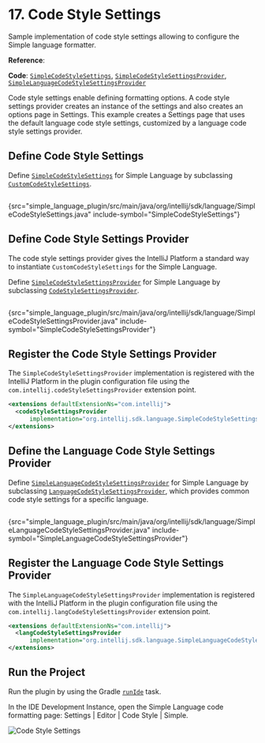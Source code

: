 # 17. Code Style Settings

<!-- Copyright 2000-2023 JetBrains s.r.o. and contributors. Use of this source code is governed by the Apache 2.0 license. -->

<link-summary>Sample implementation of code style settings allowing to configure the Simple language formatter.</link-summary>

<tldr>

**Reference**: [](code_formatting.md#code-style-settings)

**Code**: [`SimpleCodeStyleSettings`](%gh-sdk-samples%/simple_language_plugin/src/main/java/org/intellij/sdk/language/SimpleCodeStyleSettings.java),
[`SimpleCodeStyleSettingsProvider`](%gh-sdk-samples%/simple_language_plugin/src/main/java/org/intellij/sdk/language/SimpleCodeStyleSettingsProvider.java),
[`SimpleLanguageCodeStyleSettingsProvider`](%gh-sdk-samples%/simple_language_plugin/src/main/java/org/intellij/sdk/language/SimpleLanguageCodeStyleSettingsProvider.java)

</tldr>

<include from="language_and_filetype.md" element-id="custom_language_tutorial_header"></include>

Code style settings enable defining formatting options.
A code style settings provider creates an instance of the settings and also creates an options page in Settings.
This example creates a Settings page that uses the default language code style settings, customized by a language code style settings provider.

## Define Code Style Settings

Define [`SimpleCodeStyleSettings`](%gh-sdk-samples%/simple_language_plugin/src/main/java/org/intellij/sdk/language/SimpleCodeStyleSettings.java)
for Simple Language by subclassing [`CustomCodeStyleSettings`](%gh-ic%/platform/code-style-api/src/com/intellij/psi/codeStyle/CustomCodeStyleSettings.java).

```java
```
{src="simple_language_plugin/src/main/java/org/intellij/sdk/language/SimpleCodeStyleSettings.java" include-symbol="SimpleCodeStyleSettings"}

## Define Code Style Settings Provider

The code style settings provider gives the IntelliJ Platform a standard way to instantiate `CustomCodeStyleSettings` for the Simple Language.

Define [`SimpleCodeStyleSettingsProvider`](%gh-sdk-samples%/simple_language_plugin/src/main/java/org/intellij/sdk/language/SimpleCodeStyleSettingsProvider.java)
for Simple Language by subclassing [`CodeStyleSettingsProvider`](%gh-ic%/platform/lang-api/src/com/intellij/psi/codeStyle/CodeStyleSettingsProvider.java).

```java
```
{src="simple_language_plugin/src/main/java/org/intellij/sdk/language/SimpleCodeStyleSettingsProvider.java" include-symbol="SimpleCodeStyleSettingsProvider"}

## Register the Code Style Settings Provider

The `SimpleCodeStyleSettingsProvider` implementation is registered with the IntelliJ Platform in the plugin configuration file using the `com.intellij.codeStyleSettingsProvider` extension point.

```xml
<extensions defaultExtensionNs="com.intellij">
  <codeStyleSettingsProvider
      implementation="org.intellij.sdk.language.SimpleCodeStyleSettingsProvider"/>
</extensions>
```

## Define the Language Code Style Settings Provider

Define [`SimpleLanguageCodeStyleSettingsProvider`](%gh-sdk-samples%/simple_language_plugin/src/main/java/org/intellij/sdk/language/SimpleLanguageCodeStyleSettingsProvider.java) for Simple Language by subclassing [`LanguageCodeStyleSettingsProvider`](%gh-ic%/platform/lang-api/src/com/intellij/psi/codeStyle/LanguageCodeStyleSettingsProvider.java), which provides common code style settings for a specific language.

```java
```
{src="simple_language_plugin/src/main/java/org/intellij/sdk/language/SimpleLanguageCodeStyleSettingsProvider.java" include-symbol="SimpleLanguageCodeStyleSettingsProvider"}

## Register the Language Code Style Settings Provider

The `SimpleLanguageCodeStyleSettingsProvider` implementation is registered with the IntelliJ Platform in the plugin configuration file using the `com.intellij.langCodeStyleSettingsProvider` extension point.

```xml
<extensions defaultExtensionNs="com.intellij">
  <langCodeStyleSettingsProvider
      implementation="org.intellij.sdk.language.SimpleLanguageCodeStyleSettingsProvider"/>
</extensions>
```

## Run the Project

Run the plugin by using the Gradle [`runIde`](creating_plugin_project.md#running-a-plugin-with-the-runide-gradle-task) task.

In the IDE Development Instance, open the Simple Language code formatting page: <ui-path>Settings | Editor | Code Style | Simple</ui-path>.

![Code Style Settings](code_style_settings.png)
